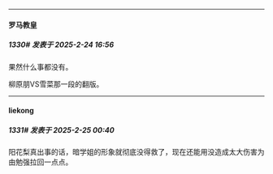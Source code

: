 ﻿
*****

####  罗马教皇  
##### 1330#       发表于 2025-2-24 16:56

果然什么事都没有。

柳原朋VS雪菜那一段的翻版。


*****

####  liekong  
##### 1331#       发表于 2025-2-25 00:40

阳花梨真出事的话，暗学姐的形象就彻底没得救了，现在还能用没造成太大伤害为由勉强拉回一点点。

